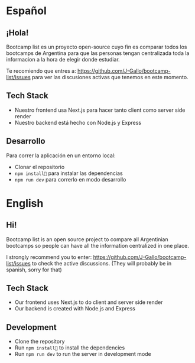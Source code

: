 # Español

## ¡Hola!

Bootcamp list es un proyecto open-source cuyo fin es comparar todos los bootcamps de Argentina para que las personas tengan centralizada toda la informacion a la hora de elegir donde estudiar.

Te recomiendo que entres a: https://github.com/J-Gallo/bootcamp-list/issues para ver las discusiones activas que tenemos en este momento.

## Tech Stack

- Nuestro frontend usa Next.js para hacer tanto client como server side render
- Nuestro backend está hecho con Node.js y Express

## Desarrollo

Para correr la aplicación en un entorno local:

- Clonar el repositorio
- `npm install` para instalar las dependencias
- `npm run dev` para correrlo en modo desarrollo

# English

## Hi!

Bootcamp list is an open source project to compare all Argentinian bootcamps so people can have all the information centralized in one place.

I strongly recommend you to enter: https://github.com/J-Gallo/bootcamp-list/issues to check the active discussions. (They will probably be in spanish, sorry for that)

## Tech Stack

- Our frontend uses Next.js to do client and server side render
- Our backend is created with Node.js and Express

## Development

- Clone the repository
- Run `npm install` to install the dependencies
- Run `npm run dev` to run the server in development mode
